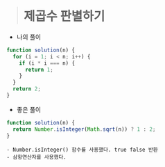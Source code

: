 > # 제곱수 판별하기

- 나의 풀이

```javascript
function solution(n) {
  for (i = 1; i < n; i++) {
    if (i * i === n) {
      return 1;
    }
  }
  return 2;
}
```

- 좋은 풀이

```javascript
function solution(n) {
  return Number.isInteger(Math.sqrt(n)) ? 1 : 2;
}
```

```
- Number.isInteger() 함수를 사용했다. true false 반환
- 삼항연산자를 사용했다.
```
